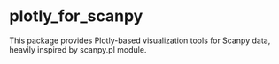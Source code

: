 # plotly_for_scanpy

This package provides Plotly-based visualization tools for Scanpy data, heavily inspired by scanpy.pl module.
